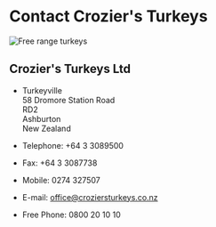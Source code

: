 # Contact Crozier's Turkeys

![Free range turkeys](img/free-range-turkeys.png)

## Crozier's Turkeys Ltd

  - Turkeyville  
    58 Dromore Station Road  
    RD2  
    Ashburton  
    New Zealand

  - Telephone: +64 3 3089500

  - Fax: +64 3 3087738

  - Mobile: 0274 327507

  - E-mail: <office@croziersturkeys.co.nz>

  - Free Phone: 0800 20 10 10

